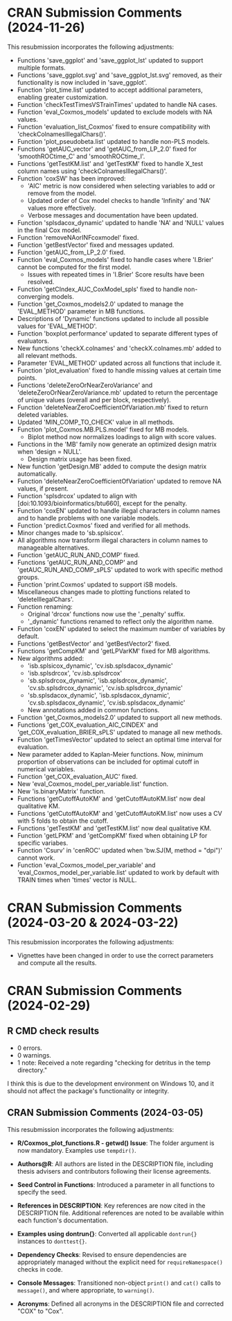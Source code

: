 # CRAN Submission Comments (2024-11-26)
This resubmission incorporates the following adjustments:

- Functions 'save_ggplot' and 'save_ggplot_lst' updated to support multiple formats.
- Functions 'save_ggplot.svg' and 'save_ggplot_lst.svg' removed, as their functionality is now included in 'save_ggplot'.
- Function 'plot_time.list' updated to accept additional parameters, enabling greater customization.
- Function 'checkTestTimesVSTrainTimes' updated to handle NA cases.
- Function 'eval_Coxmos_models' updated to exclude models with NA values.
- Function 'evaluation_list_Coxmos' fixed to ensure compatibility with 'checkColnamesIllegalChars()'.
- Function 'plot_pseudobeta.list' updated to handle non-PLS models.
- Functions 'getAUC_vector' and 'getAUC_from_LP_2.0' fixed for 'smoothROCtime_C' and 'smoothROCtime_I'.
- Functions 'getTestKM.list' and 'getTestKM' fixed to handle X_test column names using 'checkColnamesIllegalChars()'.
- Function 'coxSW' has been improved:
  - 'AIC' metric is now considered when selecting variables to add or remove from the model.
  - Updated order of Cox model checks to handle 'Infinity' and 'NA' values more effectively.
  - Verbose messages and documentation have been updated.
- Function 'splsdacox_dynamic' updated to handle 'NA' and 'NULL' values in the final Cox model.
- Function 'removeNAorINFcoxmodel' fixed.
- Function 'getBestVector' fixed and messages updated.
- Function 'getAUC_from_LP_2.0' fixed.
- Function 'eval_Coxmos_models' fixed to handle cases where 'I.Brier' cannot be computed for the first model.
  - Issues with repeated times in 'I.Brier' Score results have been resolved.
- Function 'getCIndex_AUC_CoxModel_spls' fixed to handle non-converging models.
- Function 'get_Coxmos_models2.0' updated to manage the 'EVAL_METHOD' parameter in MB functions.
- Descriptions of 'Dynamic' functions updated to include all possible values for 'EVAL_METHOD'.
- Function 'boxplot.performance' updated to separate different types of evaluators.
- New functions 'checkX.colnames' and 'checkX.colnames.mb' added to all relevant methods.
- Parameter 'EVAL_METHOD' updated across all functions that include it.
- Function 'plot_evaluation' fixed to handle missing values at certain time points.
- Functions 'deleteZeroOrNearZeroVariance' and 'deleteZeroOrNearZeroVariance.mb' updated to return the percentage of unique values (overall and per block, respectively).
- Function 'deleteNearZeroCoefficientOfVariation.mb' fixed to return deleted variables.
- Updated 'MIN_COMP_TO_CHECK' value in all methods.
- Function 'plot_Coxmos.MB.PLS.model' fixed for MB models.
  - Biplot method now normalizes loadings to align with score values.
- Functions in the 'MB' family now generate an optimized design matrix when 'design = NULL'.
  - Design matrix usage has been fixed.
- New function 'getDesign.MB' added to compute the design matrix automatically.
- Function 'deleteNearZeroCoefficientOfVariation' updated to remove NA values, if present.
- Function 'splsdrcox' updated to align with [doi:10.1093/bioinformatics/btu660], except for the penalty.
- Function 'coxEN' updated to handle illegal characters in column names and to handle problems with one variable models.
- Function 'predict.Coxmos' fixed and verified for all methods.
- Minor changes made to 'sb.splsicox'.
- All algorithms now transform illegal characters in column names to manageable alternatives.
- Function 'getAUC_RUN_AND_COMP' fixed.
- Functions 'getAUC_RUN_AND_COMP' and 'getAUC_RUN_AND_COMP_sPLS' updated to work with specific method groups.
- Function 'print.Coxmos' updated to support iSB models.
- Miscellaneous changes made to plotting functions related to 'deleteIllegalChars'.
- Function renaming:
  - Original 'drcox' functions now use the '_penalty' suffix.
  - '_dynamic' functions renamed to reflect only the algorithm name.
- Function 'coxEN' updated to select the maximum number of variables by default.
- Functions 'getBestVector' and 'getBestVector2' fixed.
- Functions 'getCompKM' and 'getLPVarKM' fixed for MB algorithms.
- New algorithms added:
  - 'isb.splsicox_dynamic', 'cv.isb.splsdacox_dynamic'
  - 'isb.splsdrcox', 'cv.isb.splsdrcox'
  - 'sb.splsdrcox_dynamic', 'isb.splsdrcox_dynamic', 'cv.sb.splsdrcox_dynamic', 'cv.isb.splsdrcox_dynamic'
  - 'sb.splsdacox_dynamic', 'isb.splsdacox_dynamic', 'cv.sb.splsdacox_dynamic', 'cv.isb.splsdacox_dynamic'
  - New annotations added in common functions.
- Function 'get_Coxmos_models2.0' updated to support all new methods.
- Functions 'get_COX_evaluation_AIC_CINDEX' and 'get_COX_evaluation_BRIER_sPLS' updated to manage all new methods.
- Function 'getTimesVector' updated to select an optimal time interval for evaluation.
- New parameter added to Kaplan-Meier functions. Now, minimum proportion of observations can be included for optimal cutoff in numerical variables.
- Function 'get_COX_evaluation_AUC' fixed.
- New 'eval_Coxmos_model_per_variable.list' function.
- New 'is.binaryMatrix' function.
- Functions 'getCutoffAutoKM' and 'getCutoffAutoKM.list' now deal qualitative KM.
- Functions 'getCutoffAutoKM' and 'getCutoffAutoKM.list' now uses a CV with 5 folds to obtain the cutoff.
- Functions 'getTestKM' and 'getTestKM.list' now deal qualitative KM.
- Function 'getLPKM' and 'getCompKM' fixed when obtaining LP for specific variabes.
- Function 'Csurv' in 'cenROC' updated when 'bw.SJ(M, method = "dpi")' cannot work.
- Function 'eval_Coxmos_model_per_variable' and 'eval_Coxmos_model_per_variable.list' updated to work by default with TRAIN times when 'times' vector is NULL.

# CRAN Submission Comments (2024-03-20 & 2024-03-22)
This resubmission incorporates the following adjustments:

- Vignettes have been changed in order to use the correct parameters and compute all the results.

# CRAN Submission Comments (2024-02-29)

## R CMD check results
- 0 errors.
- 0 warnings.
- 1 note: Received a note regarding "checking for detritus in the temp directory." 

I think this is due to the development environment on Windows 10, and it should not affect the package's functionality or integrity.

## CRAN Submission Comments  (2024-03-05)
This resubmission incorporates the following adjustments:

- **R/Coxmos_plot_functions.R - getwd() Issue**: The folder argument is now mandatory. Examples use `tempdir()`.

- **Authors@R**: All authors are listed in the DESCRIPTION file, including thesis advisers and contributors following their license agreements.

- **Seed Control in Functions**: Introduced a parameter in all functions to specify the seed.

- **References in DESCRIPTION**: Key references are now cited in the DESCRIPTION file. Additional references are noted to be available within each function's documentation.

- **Examples using dontrun{}**: Converted all applicable `dontrun{}` instances to `donttest{}`.

- **Dependency Checks**: Revised to ensure dependencies are appropriately managed without the explicit need for `requireNamespace()` checks in code.

- **Console Messages**: Transitioned non-object `print()` and `cat()` calls to `message()`, and where appropriate, to `warning()`.

- **Acronyms**: Defined all acronyms in the DESCRIPTION file and corrected "COX" to "Cox".

